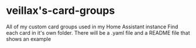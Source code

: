 # veillax's-card-groups
All of my custom card groups used in my Home Assistant instance
Find each card in it's own folder. There will be a .yaml file and a README file that shows an example
